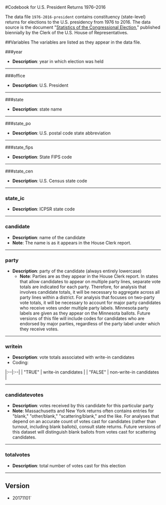 #Codebook for U.S. President Returns 1976–2016

The data file `1976-2016-president` contains constituency (state-level) returns for elections to the U.S. presidency from 1976 to 2016.  The data source is the document "[Statistics of the Congressional Election](http://history.house.gov/Institution/Election-Statistics/Election-Statistics/)," published biennially by the Clerk of the U.S. House of Representatives.

##Variables
The variables are listed as they appear in the data file.  

###year
 - **Description**: year in which election was held

---------------

###office
  - **Description**: U.S. President

---------------

###state
 - **Description**: state name

 ---------------

###state_po
 - **Description**: U.S. postal code state abbreviation

 ---------------

###state_fips
 - **Description**: State FIPS code

----------------

###state_cen
 - **Description**: U.S. Census state code

 ---------------

### state_ic
 - **Description**: ICPSR state code

 ---------------

### candidate
  - **Description**: name of the candidate
  - **Note**: The name is as it appears in the House Clerk report.

----------------

### party
- **Description**: party of the candidate (always entirely lowercase)
  - **Note**: Parties are as they appear in the House Clerk report. In states that allow candidates to appear on multiple party lines, separate vote totals are indicated for each party.  Therefore, for analysis that involves candidate totals, it will be necessary to aggregate across all party lines within a district.  For analysis that focuses on two-party vote totals, it will be necessary to account for major party candidates who receive votes under multiple party labels. Minnesota party labels are given as they appear on the Minnesota ballots. Future versions of this file will include codes for candidates who are endorsed by major parties, regardless of the party label under which they receive votes.

----------------

### writein
- **Description**: vote totals associated with write-in candidates
- Coding:

|:--|:--|
| "TRUE" | write-in candidates |
| "FALSE" | non-write-in candidates |

----------------

### candidatevotes
  - **Description**: votes received by this candidate for this particular party
- **Note**: Massachusetts and New York returns often contains entries for "blank," "other/blank," "scattering/blank," and the like.  For analyses that depend on an accurate count of votes cast for candidates (rather than turnout, including blank ballots), consult state returns.  Future versions of this dataset will distinguish blank ballots from votes cast for scattering candidates.

----------------

### totalvotes
 - **Description**: total number of votes cast for this election

----------------

## Version  
 - 20171101`

